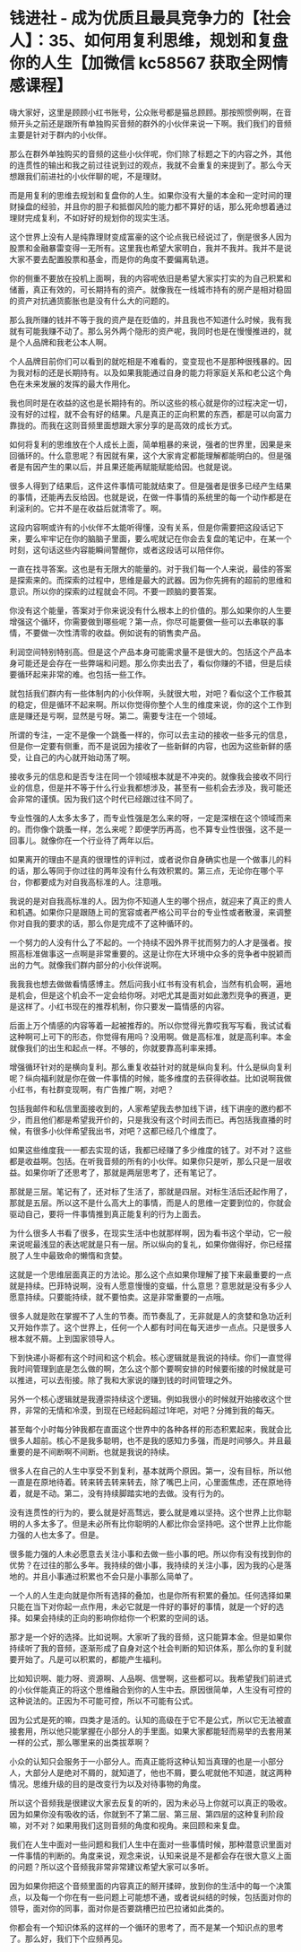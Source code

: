 # 钱进社 - 成为优质且最具竞争力的【社会人】：35、如何用复利思维，规划和复盘你的人生【加微信 kc58567 获取全网情感课程】

嗨大家好，这里是顾顾小红书账号，公众账号都是猫总顾顾。那按照惯例啊，在音频开头之前还是跟所有单独购买音频的群外的小伙伴来说一下啊。我们我们的音频主要是针对于群内的小伙伴。

那么在群外单独购买的音频的这些小伙伴呢，你们除了标题之下的内容之外，其他的连贯性的输出和我之前过往说到过的观点，我就不会重复的来提到了。那么今天想跟我们前进社的小伙伴聊的呢，不是理财。

而是用复利的思维去规划和复盘你的人生。如果你没有大量的本金和一定时间的理财操盘的经验，并且你的胆子和抵御风险的能力都不算好的话，那么死命想着通过理财完成复利，不如好好的规划你的现实生活。

这个世界上没有人是纯靠理财变成富豪的这个论点我已经说过了，倒是很多人因为股票和金融暴雷变得一无所有。这里我也希望大家明白，我并不我并。我并不是说大家不要去配置股票和基金，而是你的角度不要偏离轨道。

你的侧重不要放在投机上面啊，我的内容呢依旧是希望大家实打实的为自己积累和储蓄，真正有效的，可长期持有的资产。就像我在一线城市持有的房产是相对稳固的资产对抗通货膨胀也是没有什么大的问题的。

那么我所赚的钱并不等于我的资产是在贬值的，并且我也不知道什么时候，我有我就有可能我赚不动了。那么另外两个隐形的资产呢，我同时也是在慢慢推进的，就是个人品牌和我老公本人啊。

个人品牌目前你们可以看到的就吃相是不难看的，变变现也不是那种很残暴的。因为我对标的还是长期持有。以及如果我能通过自身的能力将家庭关系和老公这个角色在未来发展的发挥的最大作用化。

我也同时是在收益的这也是长期持有的。所以这些的核心就是你的过程决定一切，没有好的过程，就不会有好的结果。凡是真正的正向积累的东西，都是可以向富力靠拢的。而我在这则音频里面想跟大家分享的是高效的成长方式。

如何将复利的思维放在个人成长上面，简单粗暴的来说，强者的世界里，因果是来回循环的。什么意思呢？有因就有果，这个大家肯定都能理解都能明白的。但是强者是有因产生的果以后，并且果还能再赋能赋能给因。也就是说。

很多人得到了结果后，这件这件事情可能就结束了。但是强者是很多已经产生结果的事情，还能再去反给因。也就是说，在做一件事情的系统里的每一个动作都是在利滚利的。它并不是在收益后就清零了。啊。

这段内容啊或许有的小伙伴不太能听得懂，没有关系，但是你需要把这段话记下来，要么牢牢记在你的脑脑子里面，要么呢就记在你会去复盘的笔记中，在某一个时刻，这句话这些内容能瞬间警醒你，或者这段话可以陪伴你。

一直在找寻答案。这也是有无限大的能量的。对于我们每一个人来说，最佳的答案是探索来的。而探索的过程中，思维是最大的武器。因为你先拥有的超前的思维和意识。所以你的探索的过程就会不同。不要一顾脑的要答案。

你没有这个能量，答案对于你来说没有什么根本上的价值的。那么如果你的人生要增强这个循环，你需要做到哪些呢？第一点，你尽可能要做一些可以去串联的事情，不要做一次性清零的收益。例如说有的销售卖产品。

利润空间特别特别高。但是这个产品本身可能需求量不是很大的。包括这个产品本身可能还是会存在一些弊端和问题。那么你卖出去了，看似你赚的不错，但是后续要循环起来非常的难。也包括一些工作。

就包括我们群内有一些体制内的小伙伴啊，头就很大啦，对吧？看似这个工作极其的稳定，但是循环不起来啊。所以你觉得你整个人生的维度来说，你的这个工作到底是赚还是亏啊，显然是亏呀。第二。需要专注在一个领域。

所谓的专注，一定不是像一个跳蚤一样的，你可以去主动的接收一些多元的信息，但是你一定要有侧重，而不是说因为接收了一些新鲜的内容，也因为这些新鲜的感受，让自己的内心就开始动荡了啊。

接收多元的信息和是否专注在同一个领域根本就是不冲突的。就像我会接收不同行业的信息，但是并不等于什么行业我都想涉及，甚至有一些机会去涉及，我可能还会非常的谨慎。因为我们这个时代已经跟过往不同了。

专业性强的人太多太多了，而专业性强是怎么来的呀，一定是深根在这个领域而来的。而你像个跳蚤一样，怎么来呢？即便学历再高，也不算专业性很强，这不是一回事儿。就像你在一个行业待了两年以后。

如果离开的理由不是真的很理性的评判过，或者说你自身确实也是一个做事儿的料的话，那么等同于你过往的两年没有什么有效积累的。第三点，无论你在哪个平台，你都要成为对自我高标准的人。注意哦。

我说的是对自我高标准的人。因为你不知道人生的哪个拐点，就迎来了真正的贵人和机遇。如果你只是跟随上司的宽容或者严格公司平台的专业性或者散漫，来调整你对自我的要求的话，那么你是完成不了这种循环的。

一个努力的人没有什么了不起的。一个持续不因外界干扰而努力的人才是强者。按照高标准做事这一点啊是非常重要的。这是让你在大环境中众多的竞争者中脱颖而出的力气。就像我们群内部分的小伙伴说啊。

我我我也想去做做看情感博主。然后问我小红书有没有机会，当然有机会啊，遍地是机会，但是这个机会不一定会给你呀。对吧尤其是面对如此激烈竞争的赛道，更是这样了。小红书现在的推荐机制，你只要发一篇情感的内容。

后面上万个情感的内容等着一起被推荐的。所以你觉得光靠哎我写写看，我试试看这种啊可上可下的形态，你觉得有用吗？没用啊。做是高标准，就是高利率。本金就像我们的出生和起点一样。不够的，你就要靠高利率来搏。

增强循环针对的是横向复利。那么重复收益针对的就是纵向复利。什么是纵向复利呢？纵向福利就是你在做一件事情的时候，能多维度的去获得收益。比如说啊我做小红书，有社群变现啊，有广告推广啊，对吧？

包括我邮件和私信里面接收到的，人家希望我去参加线下讲，线下讲座的邀约都不少，而且他们都是希望我开价的，只是我没有这个时间去而已。再包括我直播的时候，有很多小伙伴希望我出书，对吧？这都已经几个维度了。

如果这些维度我一一都去实现的话，我都已经赚了多少维度的钱了。对不对？这些都是收益啊。包括。在听我音频的所有的小伙伴。如果你只是听，那么只是一层收益。如果你听了还思考了，那就是两层思考了，还有笔记了。

那就是三层。笔记有了，还对标了生活了，那就是四层。对标生活后还起作用了，那就是五层。所以这不是什么高大上的事情，而是人的思维一定要到位的，你就会驱动自己，要将一件事情推到真正能复利的行为上面去。

为什么很多人书看了很多，在现实生活中也就那样啊，因为看书这个举动，它一般来说呢最浅显的表达呢就是只有一层。所以纵向的复礼，如果你做得好，你已经摆脱了人生中最致命的懒惰和贪婪。

这就是一个思维层面真正的方法论。那么这个点如果你理解了接下来最重要的一点就是持续。巴菲特说啊，没有人愿意慢慢的变蝠，什么意思？意思就是没有多少人愿意持续。只要能持续，就不要怕卖。这是非常重要的一点哦。

很多人就是败在掌握不了人生的节奏。而节奏乱了，无非就是人的贪婪和急功近利又开始作祟了。这个世界上，任何一个人都有时间在每天进步一点点。只是很多人根本就不屑。上到国家领导人。

下到快递小哥都有这个时间和这个机会。核心逻辑就是我说的持续。你们一直觉得我时间管理到底是怎么做的啊，怎么这个那个要啊安排的时候要衔接的时候就是可以推进，可以去衔接。除了我和大家说的赚到钱的时间管理之外。

另外一个核心逻辑就是我遵崇持续这个逻辑。例如我很小的时候就开始接收这个世界，非常的无情和冷漠，到现在已经起码超过1年吧，对吧？分摊到我的每天。

甚至每个小时每分钟我都在直面这个世界中的各种各样的形态积累起来，我就会比很多人超前。核心不是我多聪明，也不是我的感知力多强，而是时间够久。并且最重要的是不间断啊不间断。也就是我说的持续。

很多人在自己的人生中享受不到复利，基本就两个原因。第一，没有目标，所以他一直是在原地待着。转来转去转来转去，除了嘴巴上问，心里面焦虑，还在原地待着，就是不动。第二，没有持续脚踏实地的去做。没有行为的。

没有连贯性的行为的，要么就是好高骛远，要么就是难以坚持。这个世界上比你聪明的人多太多了。但是未必所有比你聪明的人都比你会坚持吧。这个世界上比你能力强的人也太多了。但是。

很多能力强的人未必愿意去关注小事和去做一些小事的吧。所以你有没有找到你的优势？在过往的那么多年。我持续的做小事，我持续的关注小事，因为我的心是落地的。并且小事通过积累也不会只是小事那么简单了。

一个人的人生走向就是你所有选择的叠加，也是你所有积累的叠加。任何选择如果只能在当下对你起一点作用，未必它就是一件好的事好的事情，就是一个好的选择。如果会持续的正向的影响你给你一个积累的空间的话。

那才是一个好的选择。比如说啊。大家听了我的音频，这只能算本金。但是如果你持续听了我的音频，逐渐形成了自身对这个社会判断的知识体系，那么你的复利就要开始了。凡是可以积累的，都能产生福利。

比如知识啊、能力呀、资源啊、人品啊、信誉啊，这些都可以。我希望我们前进式的小伙伴能真正的将这个思维融合到你的人生中去。原因很简单，人生没有可控的这种说法的。正因为不可能可控，所以不可能有公式。

因为公式是死的嘛，四类才是活的。认知的高级在于它不是公式，所以它无法被直接套用，所以他只能掌握在小部分人的手里面。如果大家都能轻而易举的去套用某一样的公式，那么哪里来的出类拔萃啊？

小众的认知只会服务于一小部分人。而真正能将这种认知当真理的也是一小部分人，大部分人是绝对不屑的，就知道了，他也不屑，要么呢就他不知道，就这两种情况。思维升级的目的是改变行为以及对待事物的角度。

所以这个音频我是很建议大家去反复的听的，因为未必马上你就可以真正的吸收。因为如果你没有吸收的话，你就到不了第二层、第三层、第四层的这种复利阶段嘛，对不对？如果用我们这则音频的角度和视角。来回顾和来复盘。

我们在人生中面对一些问题和我们人生中在面对一些事情时候，那种潜意识里面对一件事情的判断的。角度来说，观念来说，认知来说是不是都会存在很大意义上面的问题？所以这个音频我非常非常建议希望大家可以多听。

因为如果你把这个音频里面的内容真正的掰开揉碎，放到你的生活中的每一个决策点，以及每一个你在有一些问题上可能想不通，或者说纠结的时候，包括面对你的领导，面对你的同事，面对你是否要跳槽巴拉巴拉诸如此类的。

你都会有一个知识体系的这样的一个循环的思考了，而不是某一个知识点的思考了。那么好，我们下个应频再见。